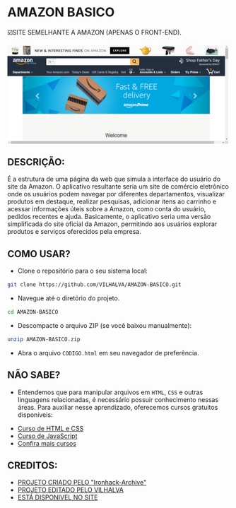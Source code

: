 # AMAZON BASICO
☑️SITE SEMELHANTE A AMAZON (APENAS O FRONT-END).

<img src="FOTO.png" align="center" width="500"> <br>

## DESCRIÇÃO:
É a estrutura de uma página da web que simula a interface do usuário do site da Amazon. O aplicativo resultante seria um site de comércio eletrônico onde os usuários podem navegar por diferentes departamentos, visualizar produtos em destaque, realizar pesquisas, adicionar itens ao carrinho e acessar informações úteis sobre a Amazon, como conta do usuário, pedidos recentes e ajuda. Basicamente, o aplicativo seria uma versão simplificada do site oficial da Amazon, permitindo aos usuários explorar produtos e serviços oferecidos pela empresa.

## COMO USAR?
* Clone o repositório para o seu sistema local:

```bash
git clone https://github.com/VILHALVA/AMAZON-BASICO.git
```

* Navegue até o diretório do projeto.

```bash
cd AMAZON-BASICO
```

* Descompacte o arquivo ZIP (se você baixou manualmente):

```bash
unzip AMAZON-BASICO.zip
```
* Abra o arquivo `CODIGO.html` em seu navegador de preferência.

## NÃO SABE?
- Entendemos que para manipular arquivos em `HTML`, `CSS` e outras linguagens relacionadas, é necessário possuir conhecimento nessas áreas. Para auxiliar nesse aprendizado, oferecemos cursos gratuitos disponíveis:
* [Curso de HTML e CSS](https://github.com/VILHALVA/CURSO-DE-HTML-E-CSS)
* [Curso de JavaScript](https://github.com/VILHALVA/CURSO-DE-JAVASCRIPT)
* [Confira mais cursos](https://github.com/VILHALVA?tab=repositories&q=+topic:CURSO)

## CREDITOS:
- [PROJETO CRIADO PELO "Ironhack-Archive"](https://github.com/Ironhack-Archive/online-clone-amazon)
- [PROJETO EDITADO PELO VILHALVA](https://github.com/VILHALVA)
- [ESTÁ DISPONIVEL NO SITE](https://vilhalva.github.io/STYLER/STYLER.html)